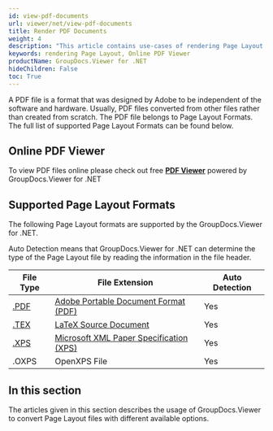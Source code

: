 ```yaml
---
id: view-pdf-documents
url: viewer/net/view-pdf-documents
title: Render PDF Documents
weight: 4
description: "This article contains use-cases of rendering Page Layout documents with GroupDocs.Viewer within your .NET applications."
keywords: rendering Page Layout, Online PDF Viewer
productName: GroupDocs.Viewer for .NET
hideChildren: False
toc: True
---
```

A PDF file is a format that was designed by Adobe to be independent of the software and hardware. Usually, PDF files converted from other files rather than created from scratch. The PDF file belongs to Page Layout Formats. The full list of supported Page Layout Formats can be found below.

## Online PDF Viewer

To view PDF files online please check out free **[PDF Viewer](https://products.groupdocs.app/viewer/pdf)** powered by GroupDocs.Viewer for .NET

## Supported Page Layout Formats

The following Page Layout formats are supported by the GroupDocs.Viewer for .NET.

Auto Detection means that GroupDocs.Viewer for .NET can determine the type of the Page Layout file by reading the information in the file header.

| File Type | File Extension | Auto Detection |
| --- | --- | --- |
| [.PDF](https://docs.fileformat.com/view/pdf) | [Adobe Portable Document Format (PDF)](https://docs.fileformat.com/view/pdf) | Yes |
| [.TEX](https://docs.fileformat.com/page-description-language/tex/) | [LaTeX Source Document](https://docs.fileformat.com/page-description-language/tex/) | Yes |
| [.XPS](https://docs.fileformat.com/page-description-language/xps) | [Microsoft XML Paper Specification (XPS)](https://docs.fileformat.com/page-description-language/xps) | Yes |
| .OXPS | OpenXPS File | Yes |

## In this section

The articles given in this section describes the usage of GroupDocs.Viewer to convert Page Layout files with different available options.
